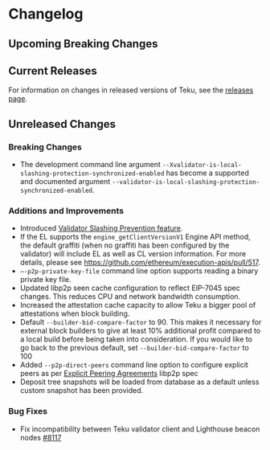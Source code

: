 # Changelog

## Upcoming Breaking Changes

## Current Releases

For information on changes in released versions of Teku, see
the [releases page](https://github.com/Consensys/teku/releases).

## Unreleased Changes

### Breaking Changes
 - The development command line argument `--Xvalidator-is-local-slashing-protection-synchronized-enabled` has become a supported and documented argument `--validator-is-local-slashing-protection-synchronized-enabled`.

### Additions and Improvements
- Introduced [Validator Slashing Prevention feature](https://docs.teku.consensys.io/how-to/prevent-slashing/detect-slashing).
- If the EL supports the `engine_getClientVersionV1` Engine API method, the default graffiti (when no graffiti has been configured by the validator) will include EL as well as CL version information. For more details, please see https://github.com/ethereum/execution-apis/pull/517.
- `—-p2p-private-key-file` command line option supports reading a binary private key file.
- Updated libp2p seen cache configuration to reflect EIP-7045 spec changes. This reduces CPU and network bandwidth consumption.
- Increased the attestation cache capacity to allow Teku a bigger pool of attestations when block building.
- Default `--builder-bid-compare-factor` to 90. This makes it necessary for external block builders to give at least 10% additional profit compared to a local build before being taken into consideration. If you would like to go back to the previous default, set `--builder-bid-compare-factor` to 100
- Added `--p2p-direct-peers` command line option to configure explicit peers as per [Explicit Peering Agreements](https://github.com/libp2p/specs/blob/master/pubsub/gossipsub/gossipsub-v1.1.md#explicit-peering-agreements) libp2p spec
- Deposit tree snapshots will be loaded from database as a default unless custom snapshot has been provided.

### Bug Fixes
- Fix incompatibility between Teku validator client and Lighthouse beacon nodes [#8117](https://github.com/Consensys/teku/pull/8117)
